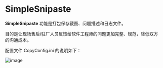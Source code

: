 # SimpleSnipaste

**SimpleSnipaste** 功能是打包保存截图、问题描述和日志文件。

目的是让现场售后/驻厂人员反馈给软件工程师的问题更加完整、规范，降低双方的沟通成本。

配置文件 CopyConfig.ini 的说明如下：

![image](https://user-images.githubusercontent.com/72658666/162678519-12f01fa9-3f1c-455a-b1c8-4642c261c35a.png)
